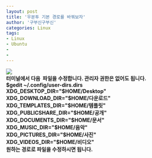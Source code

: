 ```yaml
---
layout: post
title: '우분투 기본 경로를 바꿔보자'
author: '구부신구부신'
categories: Linux
tags:
- Linux
- Ubuntu
-
- 
---
```



<script> location.href='https://cafe.naver.com/develoid/868682' ; </script>

<div><div><img src="https://cafeptthumb-phinf.pstatic.net/MjAxOTA0MTVfMjgz/MDAxNTU1MjYwMTAwNDE4.1HO2uYWst6bDHPlbGFn4RBVh7LKTLfWg0cLsDCEo0Ksg.0F-FMIXUREoq9fwDHvPl9bW_9LpbREdRzGEWA1EFxvkg.PNG.kkw2821/%EB%94%94%EB%B2%A8%EB%A1%9C%EC%9D%B4%EB%93%9C_%EA%B8%80%EC%96%91%EC%8B%9D_%EB%94%94%ED%8F%B4%ED%8A%B8.png?type=w740"></div><div><b></div><div><b></div><div>터미널에서 다음&nbsp; 파일을 수정합니다. 관리자 권한은 없어도 됩니다.&nbsp;</div><div>$gedit ~/.config/user-dirs.dirs</div><div><b></div><div><div>XDG_DESKTOP_DIR="$HOME/Desktop"</div><div>XDG_DOWNLOAD_DIR="$HOME/다운로드"</div><div>XDG_TEMPLATES_DIR="$HOME/템플릿"</div><div>XDG_PUBLICSHARE_DIR="$HOME/공개"</div><div>XDG_DOCUMENTS_DIR="$HOME/문서"</div><div>XDG_MUSIC_DIR="$HOME/음악"</div><div>XDG_PICTURES_DIR="$HOME/사진"</div><div>XDG_VIDEOS_DIR="$HOME/비디오"</div><div><b></div><div>원하는 경로로 파일을 수정하시면 됩니다.&nbsp;</div></div></div>
